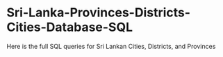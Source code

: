 # Sri-Lanka-Provinces-Districts-Cities-Database-SQL
Here is the full SQL queries for Sri Lankan Cities, Districts, and Provinces
